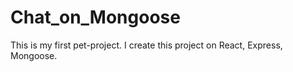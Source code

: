 # Chat_on_Mongoose
This is my first pet-project.
I create this project on React, Express, Mongoose.
